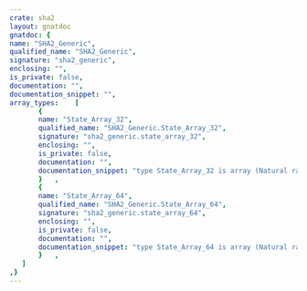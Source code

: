 ```yaml
---
crate: sha2
layout: gnatdoc
gnatdoc: {
name: "SHA2_Generic",
qualified_name: "SHA2_Generic",
signature: "sha2_generic",
enclosing: "",
is_private: false,
documentation: "",
documentation_snippet: "",
array_types:    [
       {
       name: "State_Array_32",
       qualified_name: "SHA2_Generic.State_Array_32",
       signature: "sha2_generic.state_array_32",
       enclosing: "",
       is_private: false,
       documentation: "",
       documentation_snippet: "type State_Array_32 is array (Natural range <>) of Unsigned_32;",
       }   ,
       {
       name: "State_Array_64",
       qualified_name: "SHA2_Generic.State_Array_64",
       signature: "sha2_generic.state_array_64",
       enclosing: "",
       is_private: false,
       documentation: "",
       documentation_snippet: "type State_Array_64 is array (Natural range <>) of Unsigned_64;",
       }   ,
   ]
,}
---
```

